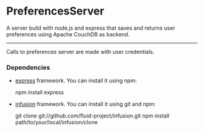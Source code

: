 PreferencesServer
===

A server build with node.js and express that saves and returns user preferences using Apache CouchDB as backend.

---
Calls to preferences server are made with user credentials. 

### Dependencies

- [express](http://expressjs.com/) framework. You can install it using npm:

    npm install express

- [infusion](https://github.com/fluid-project/infusion) framework. You can install it using git and npm:

    git clone git://github.com/fluid-project/infusion.git
    npm install path/to/your/local/infusion/clone